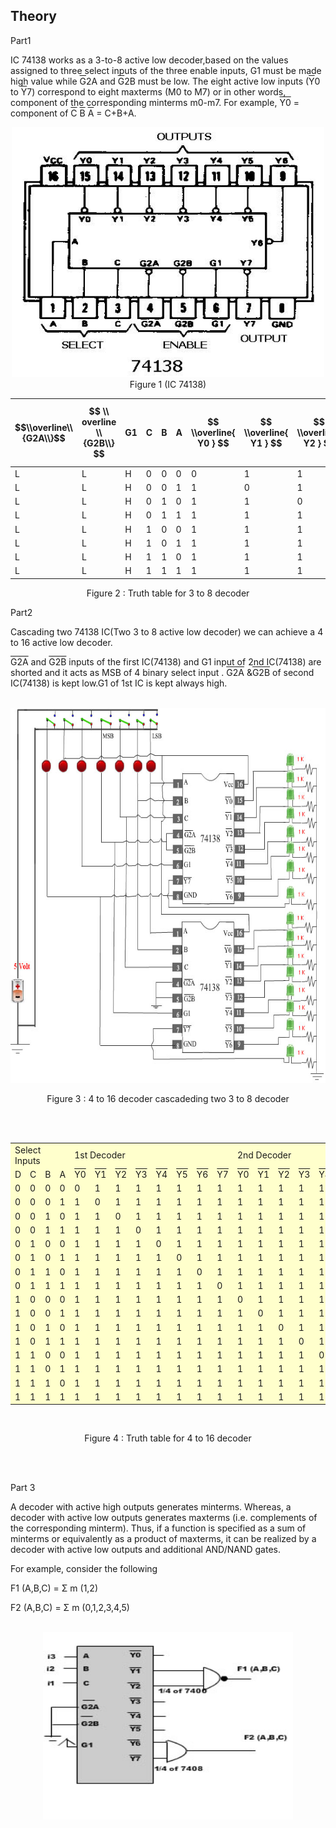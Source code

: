 ## Theory
<!-- Write the section content inside a paragraph element, we can also include images with &lt;img&gt; tag -->

 <div class="content" id="experiment-article-section-2-content">                            
                            <p>Part1</p>
                        
IC 74138 works as a 3-to-8 active low decoder,based on the values assigned to three select inputs of the three enable inputs, G1 must be made high value while <font style="text-decoration:overline">G</font>2A and <font style="text-decoration:overline">G</font>2B must be low. The eight active low inputs (<font style="text-decoration:overline">Y</font>0 to <font style="text-decoration:overline">Y</font>7) correspond to eight maxterms (M0 to M7) or in other words, component of the corresponding minterms m0-m7. For example, <font style="text-decoration:overline">Y0</font> = component of <font style="text-decoration:overline">C</font>&nbsp;<font style="text-decoration:overline">B</font>&nbsp;<font style="text-decoration:overline">A</font> = C+B+A. <br />
                            <div align="center">
                            <img src="images/74138.jpg" style="width:500px;height:400px;" /> 
                            <br />
                            Figure 1&nbsp;(IC 74138)
                            <br />
       
             
 |$$\\overline\\{G2A\\}$$|$$ \\ overline \\{G2B\\} $$ | G1  |  C |  B |  A | $$ \\overline{ Y0 } $$  | $$ \\overline{ Y1 } $$   | $$ \\overline{ Y2 } $$   | $$ \\overline{ Y3 } $$  | $$ \\overline{ Y4 } $$  | $$ \\overline{ Y5 } $$  | $$ \\overline{ Y6 } $$  |  $\overline{Y7}$ |
 | ----------- | ----------- | ------- |------- | ------ | ----- | ------ | ------- | ------- | ------- | ------ | ----- | ------ | --------- |
 | L | L  |H|0|0|0|0|1|1|1|1|1|1|1|
 | L | L  |H|0|0|1|1|0|1|1|1|1|1|1|
 | L | L  |H|0|1|0|1|1|0|1|1|1|1|1|
 | L | L  |H|0|1|1|1|1|1|0|1|1|1|1|
 | L | L  |H|1|0|0|1|1|1|1|0|1|1|1|
 | L | L  |H|1|0|1|1|1|1|1|1|0|1|1|
 | L | L  |H|1|1|0|1|1|1|1|1|1|0|1|
 | L | L  |H|1|1|1|1|1|1|1|1|1|1|0|


Figure 2&nbsp;: Truth table for 3 to 8 decoder
                            
                             
  <p class="big" align="left">Part2</p>
                             
 <p align="left">Cascading two 74138 IC(Two 3 to 8 active low decoder) we can achieve a 4 to 16 active low decoder.
                              </p>
                              <p align="left"><font style="text-decoration:overline">G2A</font> and <font style="text-decoration:overline">G2B</font> inputs of the first IC(74138) and G1 input of 2nd IC(74138) are shorted and it acts as MSB of 4 binary select input .
                              <font style="text-decoration:overline">G2A</font> &amp;<font style="text-decoration:overline">G2B</font> of second IC(74138) is kept low.G1 of 1st IC is kept always high.</p>
                           
  <br />
                             
 <img src="images/dual-74138.JPG" style="width:700px;height:600px;"/> 
                             
<p>Figure 3&nbsp;: 4 to 16 decoder  cascadeding two 3 to 8 decoder
                             </p>
                             <br />
                             <br />
                             <table width="80%"  border="0" cellspacing="1px" cellpadding="2" bgcolor="#999999">
                             
<tr bgcolor="#FFFFCC">
                             <td colspan="4" width="30%">Select Inputs</font></td>
                             <td colspan="8">1st Decoder</font></td>
                             <td colspan="8">2nd Decoder</font></td>
                             </tr>
                             <tr bgcolor="#FFFFCC">
                             <td width="20%">D</td>
                             <td width="20%">C</td>
                             <td width="20%">B</td>
                             <td width="20%">A</td>
                             <td><font style="text-decoration:overline">Y0</font></td>
                             <td><font style="text-decoration:overline">Y1</font></td>
                             <td><font style="text-decoration:overline">Y2</font></td>
                             <td><font style="text-decoration:overline">Y3</font></td>
                             <td><font style="text-decoration:overline">Y4</font></td>
                             <td><font style="text-decoration:overline">Y5</font></td>
                             <td><font style="text-decoration:overline">Y6</font></td>
                             <td><font style="text-decoration:overline">Y7</font></td>
                             <td><font style="text-decoration:overline">Y0</font></td>
                             <td><font style="text-decoration:overline">Y1</font></td>
                             <td><font style="text-decoration:overline">Y2</font></td>
                             <td><font style="text-decoration:overline">Y3</font></td>
                             <td><font style="text-decoration:overline">Y4</font></td>
                             <td><font style="text-decoration:overline">Y5</font></td>
                             <td><font style="text-decoration:overline">Y6</font></td>
                             <td><font style="text-decoration:overline">Y7</font></td>
                             
                            
  </tr>
                                
                                
 <tr bgcolor="#FFFFCC">
                             <td >0</td>
                             <td>0</td>
                             <td >0</td>
                             <td>0</td>
                             <td>0</td>
                             <td>1</td>
                             <td>1</td>
                             <td>1</td>
                             <td>1</td>
                             <td>1</td>
                             <td>1</td>
                             <td>1</td>
                             <td>1</td>
                             <td>1</td>
                             <td>1</td>
                             <td>1</td>
                             <td>1</td>
                             <td>1</td>
                             <td>1</td>
                             <td>1</td>
                             
 </tr>
                             
                             
 <tr bgcolor="#FFFFCC">
                             <td>0</td>
                             <td >0</td>
                             <td >0</td>
                             <td>1</td>
                             <td>1</td>
                             <td>0</td>
                             <td>1</td>
                             <td>1</td>
                             <td>1</td>
                             <td>1</td>
                             <td>1</td>
                             <td>1</td>
                             <td>1</td>
                             <td>1</td>
                             <td>1</td>
                             <td>1</td>
                             <td>1</td>
                             <td>1</td>
                             <td>1</td>
                             <td>1</td>
                             
 </tr>
                             
                             
 <tr bgcolor="#FFFFCC">
                             <td>0</td>
                             <td >0</td>
                             <td >1</td>
                             <td>0</td>
                             <td>1</td>
                             <td>1</td>
                             <td>0</td>
                             <td>1</td>
                             <td>1</td>
                             <td>1</td>
                             <td>1</td>
                             <td>1</td>
                             <td>1</td>
                             <td>1</td>
                             <td>1</td>
                             <td>1</td>
                             <td>1</td>
                             <td>1</td>
                             <td>1</td>
                             <td>1</td>
                             
                             
 </tr>
                             
<tr bgcolor="#FFFFCC">
                             <td>0</td>
                             <td >0</td>
                             <td >1</td>
                             <td>1</td>
                             <td>1</td>
                             <td>1</td>
                             <td>1</td>
                             <td>0</td>
                             <td>1</td>
                             <td>1</td>
                             <td>1</td>
                             <td>1</td>
                             <td>1</td>
                             <td>1</td>
                             <td>1</td>
                             <td>1</td>
                             <td>1</td>
                             <td>1</td>
                             <td>1</td>
                             <td>1</td>
                             
                             
  </tr>
                             
 <tr bgcolor="#FFFFCC">
                             <td>0</td>
                             <td >1</td>
                             <td >0</td>
                             <td>0</td>
                             <td>1</td>
                             <td>1</td>
                             <td>1</td>
                             <td>1</td>
                             <td>0</td>
                             <td>1</td>
                             <td>1</td>
                             <td>1</td>
                             <td>1</td>
                             <td>1</td>
                             <td>1</td>
                             <td>1</td>
                             <td>1</td>
                             <td>1</td>
                             <td>1</td>
                             <td>1</td>
                             
                             
 </tr>
                             
                             
<tr bgcolor="#FFFFCC">
                             <td>0</td>
                             <td >1</td>
                             <td >0</td>
                             <td>1</td>
                             <td>1</td>
                             <td>1</td>
                             <td>1</td>
                             <td>1</td>
                             <td>1</td>
                             <td>0</td>
                             <td>1</td>
                             <td>1</td>
                             <td>1</td>
                             <td>1</td>
                             <td>1</td>
                             <td>1</td>
                             <td>1</td>
                             <td>1</td>
                             <td>1</td>
                             <td>1</td>
                             
                             
 </tr>
                             
                             
 <tr bgcolor="#FFFFCC">
                             <td>0</td>
                             <td >1</td>
                             <td >1</td>
                             <td>0</td>
                             <td>1</td>
                             <td>1</td>
                             <td>1</td>
                             <td>1</td>
                             <td>1</td>
                             <td>1</td>
                             <td>0</td>
                             <td>1</td>
                             <td>1</td>
                             <td>1</td>
                             <td>1</td>
                             <td>1</td>
                             <td>1</td>
                             <td>1</td>
                             <td>1</td>
                             <td>1</td>
                             
                             
 </tr>
                             
<tr bgcolor="#FFFFCC">
                             <td>0</td>
                             <td >1</td>
                             <td >1</td>
                             <td>1</td>
                             <td>1</td>
                             <td>1</td>
                             <td>1</td>
                             <td>1</td>
                             <td>1</td>
                             <td>1</td>
                             <td>1</td>
                             <td>0</td>
                             <td>1</td>
                             <td>1</td>
                             <td>1</td>
                             <td>1</td>
                             <td>1</td>
                             <td>1</td>
                             <td>1</td>
                             <td>1</td>
                             
                             
</tr>
                             
                             
                             
                             
                             
 <tr bgcolor="#FFFFCC">
                             <td>1</td>
                             <td >0</td>
                             <td >0</td>
                             <td>0</td>
                             <td>1</td>
                             <td>1</td>
                             <td>1</td>
                             <td>1</td>
                             <td>1</td>
                             <td>1</td>
                             <td>1</td>
                             <td>1</td>
                             <td>0</td>
                             <td>1</td>
                             <td>1</td>
                             <td>1</td>
                             <td>1</td>
                             <td>1</td>
                             <td>1</td>
                             <td>1</td>
                             
 </tr>
                             
                             
                             
                             
 <tr bgcolor="#FFFFCC">
                             <td>1</td>
                             <td >0</td>
                             <td >0</td>
                             <td>1</td>
                             <td>1</td>
                             <td>1</td>
                             <td>1</td>
                             <td>1</td>
                             <td>1</td>
                             <td>1</td>
                             <td>1</td>
                             <td>1</td>
                             <td>1</td>
                             <td>0</td>
                             <td>1</td>
                             <td>1</td>
                             <td>1</td>
                             <td>1</td>
                             <td>1</td>
                             <td>1</td>
                             
                             
</tr>
                             
                             
 <tr bgcolor="#FFFFCC">
                             <td>1</td>
                             <td >0</td>
                             <td >1</td>
                             <td>0</td>
                             <td>1</td>
                             <td>1</td>
                             <td>1</td>
                             <td>1</td>
                             <td>1</td>
                             <td>1</td>
                             <td>1</td>
                             <td>1</td>
                             <td>1</td>
                             <td>1</td>
                             <td>0</td>
                             <td>1</td>
                             <td>1</td>
                             <td>1</td>
                             <td>1</td>
                             <td>1</td>
                             
                             
  </tr>
                             
                             
 <tr bgcolor="#FFFFCC">
                             <td>1</td>
                             <td >0</td>
                             <td >1</td>
                             <td>1</td>
                             <td>1</td>
                             <td>1</td>
                             <td>1</td>
                             <td>1</td>
                             <td>1</td>
                             <td>1</td>
                             <td>1</td>
                             <td>1</td>
                             <td>1</td>
                             <td>1</td>
                             <td>1</td>
                             <td>0</td>
                             <td>1</td>
                             <td>1</td>
                             <td>1</td>
                             <td>1</td>
                             
                             
 </tr>
                             
                             
                             
<tr bgcolor="#FFFFCC">
                             <td>1</td>
                             <td >1</td>
                             <td >0</td>
                             <td>0</td>
                             <td>1</td>
                             <td>1</td>
                             <td>1</td>
                             <td>1</td>
                             <td>1</td>
                             <td>1</td>
                             <td>1</td>
                             <td>1</td>
                             <td>1</td>
                             <td>1</td>
                             <td>1</td>
                             <td>1</td>
                             <td>0</td>
                             <td>1</td>
                             <td>1</td>
                             <td>1</td>
                             
                             
 </tr>
                             
                             
                             
<tr bgcolor="#FFFFCC">
                             <td>1</td>
                             <td >1</td>
                             <td >0</td>
                             <td>1</td>
                             <td>1</td>
                             <td>1</td>
                             <td>1</td>
                             <td>1</td>
                             <td>1</td>
                             <td>1</td>
                             <td>1</td>
                             <td>1</td>
                             <td>1</td>
                             <td>1</td>
                             <td>1</td>
                             <td>1</td>
                             <td>1</td>
                             <td>0</td>
                             <td>1</td>
                             <td>1</td>
                             
</tr>
                             
                             
 <tr bgcolor="#FFFFCC">
                             <td>1</td>
                             <td >1</td>
                             <td >1</td>
                             <td>0</td>
                             <td>1</td>
                             <td>1</td>
                             <td>1</td>
                             <td>1</td>
                             <td>1</td>
                             <td>1</td>
                             <td>1</td>
                             <td>1</td>
                             <td>1</td>
                             <td>1</td>
                             <td>1</td>
                             <td>1</td>
                             <td>1</td>
                             <td>1</td>
                             <td>0</td>
                             <td>1</td>
                             
                             
 </tr>
                             
                             
  <tr bgcolor="#FFFFCC">
                             <td>1</td>
                             <td >1</td>
                             <td >1</td>
                             <td>1</td>
                             <td>1</td>
                             <td>1</td>
                             <td>1</td>
                             <td>1</td>
                             <td>1</td>
                             <td>1</td>
                             <td>1</td>
                             <td>1</td>
                             <td>1</td>
                             <td>1</td>
                             <td>1</td>
                             <td>1</td>
                             <td>1</td>
                             <td>1</td>
                             <td>1</td>
                             <td>0</td>
                             
                             
 </tr>
                             
                             
                             
                             
                             
 </table>
                             
 <br />
                              <p>Figure 4&nbsp;: Truth table for 4 to 16 decoder</p>
                              
                              
                              
 </div>
                             
                             
<br />
                             <br />

<p class="big">Part 3</p>

A decoder with active high outputs generates minterms. Whereas, a decoder with active low outputs generates maxterms (i.e.  complements of
the corresponding minterm).
Thus, if a function is specified as a sum of minterms or equivalently as a product of maxterms, 
it can be realized by a decoder with active low outputs and additional AND/NAND gates. 
<br />

For example, consider the following
<br />

F1 (A,B,C) = &Sigma; m (1,2)
<br />

F2 (A,B,C) = &Sigma; m (0,1,2,3,4,5)

<br />

<div align="center">

<img src="images/decoder-syn.JPG" style="width:400px;height:300px;"/>
     
</div>                           
                        </div>
<script id="MathJax-script" async src="https://cdn.jsdelivr.net/npm/mathjax@3/es5/tex-mml-chtml.js"></script>

